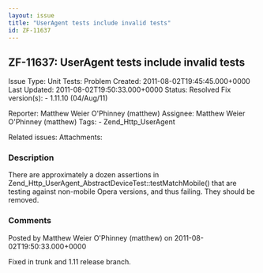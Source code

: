 ```yaml
---
layout: issue
title: "UserAgent tests include invalid tests"
id: ZF-11637
---
```


ZF-11637: UserAgent tests include invalid tests
-----------------------------------------------

 Issue Type: Unit Tests: Problem Created: 2011-08-02T19:45:45.000+0000 Last Updated: 2011-08-02T19:50:33.000+0000 Status: Resolved Fix version(s): - 1.11.10 (04/Aug/11)
 
 Reporter:  Matthew Weier O'Phinney (matthew)  Assignee:  Matthew Weier O'Phinney (matthew)  Tags: - Zend\_Http\_UserAgent
 
 Related issues: 
 Attachments: 
### Description

There are approximately a dozen assertions in Zend\_Http\_UserAgent\_AbstractDeviceTest::testMatchMobile() that are testing against non-mobile Opera versions, and thus failing. They should be removed.

 

 

### Comments

Posted by Matthew Weier O'Phinney (matthew) on 2011-08-02T19:50:33.000+0000

Fixed in trunk and 1.11 release branch.

 

 